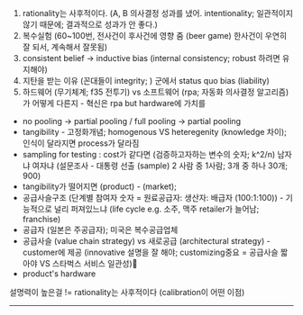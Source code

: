 
1. rationality는 사후적이다. (A, B 의사결정 성과를 냈어. intentionality; 일관적이지 않기 때문에; 결과적으로 성과가 안 좋다.)
2. 복수실험 (60~100번, 전사건이 후사건에 영향 줌 (beer game) 한사건이 우연히 잘 되서, 계속해서 잘못됨)
3. consistent belief -> inductive bias (internal consistency; robust 하려면 유지해야)
4. 지탄을 받는 이유 (꼰대들이 integrity; ) 군에서 status quo bias (liability) 
5. 하드웨어 (무기체계; f35 전투기) vs 소프트웨어 (rpa; 자동화 의사결정 알고리즘)가 어떻게 다른지 - 혁신은 rpa but hardware에 가치를 

- no pooling -> partial pooling / full pooling -> partial pooling
- tangibility - 고정화개념; homogenous VS heteregenity  (knowledge 차이); 인식이 달라지면 process가 달라짐
- sampling for testing : cost가 같다면 (검증하고자하는 변수의 숫자; k^2/n) 남자냐 여자냐 (설문조사 - 대통령 선출 (sample) 2 사람 중 1사람; 3개 중 하나 30개; 900) 
- tangibility가 떨어지면 (product) - (market); 
- 공급사슬구조 (단계별 참여자 숫자 = 원료공급자: 생산자: 배급자 (100:1:100)) - 기능적으로 널리 퍼져있느냐 (life cycle e.g. 소주, 맥주 retailer가 늘어남; franchise) 
- 공급자 (일본은 주공급자); 미국은 복수공급업체
- 공급사슬 (value chain strategy) vs 새로공급 (architectural strategy) - customer에 제공 (innovative 설명을 잘 해야; customizing중요 = 공급사슬 짧아야  VS 스타벅스 서비스 일관성)
- product's hardware 

설명력이 높은걸 != rationality는 사후적이다 
(calibration이 어떤 이점)

---

